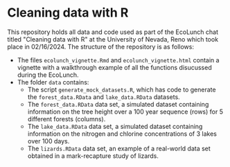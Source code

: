 # Cleaning data with R
This repository holds all data and code used as part of the EcoLunch chat titled "Cleaning data with R" at the University of Nevada, Reno which took place in 02/16/2024. 
The structure of the repository is as follows:
* The files `ecolunch_vignette.Rmd` and `ecolunch_vignette.html` contain a vignette with a walkthrough example of all the functions disucussed during the EcoLunch. 
* The folder `data` contains:
  * The script `generate_mock_datasets.R`, which has code to generate the `forest_data.RData` and `lake_data.RData` datasets.
  * The `forest_data.RData` data set, a simulated dataset containing information on the tree height over a 100 year sequence (rows) for 5 different forests (columns).
  * The `lake_data.RData` data set, a simulated dataset containing information on the nitrogen and chlorine concentrations of 3 lakes over 100 days.
  * The `lizards.RData` data set, an example of a real-world data set obtained in a mark-recapture study of lizards. 
